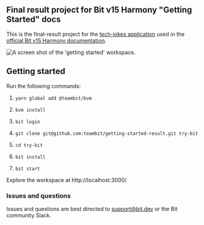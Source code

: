 ## Final result project for Bit v15 Harmony "Getting Started" docs

This is the final-result project for the [tech-jokes application](https://github.com/teambit/getting-started) used in the [official Bit v15 Harmony documentation](https://harmony-docs.bit.dev/docs/getting-started/install-bit).

![A screen shot of the 'getting started' workspace](https://user-images.githubusercontent.com/49904302/108791974-eef57d80-7588-11eb-9732-14fb23bff90c.png).

## Getting started

Run the following commands:

1. `yarn global add @teambit/bvm`

2. `bvm install`

3. `bit login`

4. `git clone git@github.com:teambit/getting-started-result.git try-bit`

5. `cd try-bit`

6. `bit install`

7. `bit start`

Explore the workspace at http://localhost:3000/

### Issues and questions

Issues and questions are best directed to support@bit.dev or the Bit community Slack.
